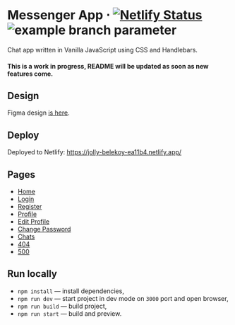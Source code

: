 # Messenger App ⋅ [![Netlify Status](https://api.netlify.com/api/v1/badges/c0a5707b-c88b-4ff5-9a51-aa5d13fc6b08/deploy-status)](https://app.netlify.com/sites/jolly-belekoy-ea11b4/deploys) ![example branch parameter](https://github.com/tropnikov/middle.messenger.praktikum.yandex/actions/workflows/tests.yml/badge.svg)

Chat app written in Vanilla JavaScript using CSS and Handlebars.

#### This is a work in progress, README will be updated as soon as new features come.

## Design

Figma design [is here](https://www.figma.com/design/Amu9hsaKVf8f7hgu7H8e7V/Messenger-App-(Chat)?node-id=0-1&t=nog2LGmTc9GrXy2j-1).

## Deploy

Deployed to Netlify: https://jolly-belekoy-ea11b4.netlify.app/

## Pages

- [Home](https://jolly-belekoy-ea11b4.netlify.app/)
- [Login](https://jolly-belekoy-ea11b4.netlify.app/pages/login)
- [Register](https://jolly-belekoy-ea11b4.netlify.app/pages/register)
- [Profile](https://jolly-belekoy-ea11b4.netlify.app/pages/profile)
- [Edit Profile](https://jolly-belekoy-ea11b4.netlify.app/pages/edit-profile)
- [Change Password](https://jolly-belekoy-ea11b4.netlify.app/pages/change-password)
- [Chats](https://jolly-belekoy-ea11b4.netlify.app/pages/chats)
- [404](https://jolly-belekoy-ea11b4.netlify.app/pages/404)
- [500](https://jolly-belekoy-ea11b4.netlify.app/pages/500)

## Run locally

- `npm install` — install dependencies,
- `npm run dev` — start project in dev mode on `3000` port and open browser,
- `npm run build` — build project,
- `npm run start` — build and preview.
